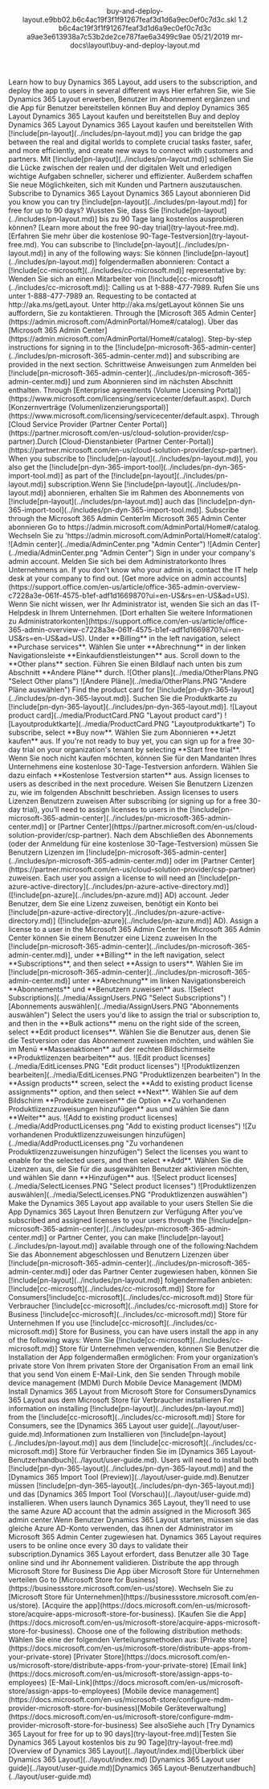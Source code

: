 <?xml version="1.0" encoding="UTF-8"?>
<xliff xmlns:logoport="urn:logoport:xliffeditor:xliff-extras:1.0" xmlns:tilt="urn:logoport:xliffeditor:tilt-non-translatables:1.0" xmlns:xsi="http://www.w3.org/2001/XMLSchema-instance" xmlns="urn:oasis:names:tc:xliff:document:1.2" xmlns:xliffext="urn:microsoft:content:schema:xliffextensions" version="1.2" xsi:schemaLocation="urn:oasis:names:tc:xliff:document:1.2 xliff-core-1.2-transitional.xsd">
  <file datatype="xml" source-language="en-US" original="buy-and-deploy-layout.md" target-language="de-DE">
    <header>
      <tool tool-company="Microsoft" tool-version="1.0-7889195" tool-name="mdxliff" tool-id="mdxliff"/>
      <xliffext:skl_file_name>buy-and-deploy-layout.e9bb02.b6c4ac19f3f1f91267feaf3d1d6a9ec0ef0c7d3c.skl</xliffext:skl_file_name>
      <xliffext:version>1.2</xliffext:version>
      <xliffext:ms.openlocfilehash>b6c4ac19f3f1f91267feaf3d1d6a9ec0ef0c7d3c</xliffext:ms.openlocfilehash>
      <xliffext:ms.sourcegitcommit>a9ae3e613938a7c53b2de2ce787fae6a3499c9ae</xliffext:ms.sourcegitcommit>
      <xliffext:ms.lasthandoff>05/21/2019</xliffext:ms.lasthandoff>
      <xliffext:ms.openlocfilepath>mr-docs\layout\buy-and-deploy-layout.md</xliffext:ms.openlocfilepath>
    </header>
    <body>
      <group extype="content" id="content">
        <trans-unit xml:space="preserve" translate="yes" id="101" restype="x-metadata">
          <source>Learn how to buy Dynamics 365 Layout, add users to the subscription, and deploy the app to users in several different ways</source>
        <target logoport:matchpercent="101" state="translated" state-qualifier="leveraged-tm">Hier erfahren Sie, wie Sie Dynamics 365 Layout erwerben, Benutzer im Abonnement ergänzen und die App für Benutzer bereitstellen können</target></trans-unit>
        <trans-unit xml:space="preserve" translate="yes" id="102" restype="x-metadata">
          <source>Buy and deploy Dynamics 365 Layout</source>
        <target logoport:matchpercent="101" state="translated" state-qualifier="leveraged-tm">Dynamics 365 Layout kaufen und bereitstellen</target></trans-unit>
        <trans-unit xml:space="preserve" translate="yes" id="103">
          <source>Buy and deploy Dynamics 365 Layout</source>
        <target logoport:matchpercent="101" state="translated" state-qualifier="leveraged-tm">Dynamics 365 Layout kaufen und bereitstellen</target></trans-unit>
        <trans-unit xml:space="preserve" translate="yes" id="104">
          <source>With <ph id="ph1">[!include[pn-layout](../includes/pn-layout.md)]</ph> you can bridge the gap between the real and digital worlds to complete crucial tasks faster, safer, and more efficiently, and create new ways to connect with customers and partners.</source>
        <target logoport:matchpercent="101" state="translated" state-qualifier="leveraged-tm">Mit <ph id="ph1">[!include[pn-layout](../includes/pn-layout.md)]</ph> schließen Sie die Lücke zwischen der realen und der digitalen Welt und erledigen wichtige Aufgaben schneller, sicherer und effizienter. Außerdem schaffen Sie neue Möglichkeiten, sich mit Kunden und Partnern auszutauschen.</target></trans-unit>
        <trans-unit xml:space="preserve" translate="yes" id="105">
          <source>Subscribe to Dynamics 365 Layout</source>
        <target logoport:matchpercent="101" state="translated" state-qualifier="leveraged-tm">Dynamics 365 Layout abonnieren</target></trans-unit>
        <trans-unit xml:space="preserve" translate="yes" id="106">
          <source>Did you know you can try <ph id="ph1">[!include[pn-layout](../includes/pn-layout.md)]</ph> for free for up to 90 days?</source>
        <target logoport:matchpercent="101" state="translated" state-qualifier="leveraged-tm">Wussten Sie, dass Sie <ph id="ph1">[!include[pn-layout](../includes/pn-layout.md)]</ph> bis zu 90 Tage lang kostenlos ausprobieren können?</target></trans-unit>
        <trans-unit xml:space="preserve" translate="yes" id="107">
          <source><bpt id="p1">[</bpt>Learn more about the free 90-day trial<ept id="p1">](try-layout-free.md)</ept>.</source>
        <target logoport:matchpercent="101" state="translated" state-qualifier="leveraged-tm"><bpt id="p1">[</bpt>Erfahren Sie mehr über die kostenlose 90-Tage-Testversion<ept id="p1">](try-layout-free.md)</ept>.</target></trans-unit>
        <trans-unit xml:space="preserve" translate="yes" id="108">
          <source>You can subscribe to <ph id="ph1">[!include[pn-layout](../includes/pn-layout.md)]</ph> in any of the following ways:</source>
        <target logoport:matchpercent="101" state="translated" state-qualifier="leveraged-tm">Sie können <ph id="ph1">[!include[pn-layout](../includes/pn-layout.md)]</ph> folgendermaßen abonnieren:</target></trans-unit>
        <trans-unit xml:space="preserve" translate="yes" id="109">
          <source>Contact a <ph id="ph1">[!include[cc-microsoft](../includes/cc-microsoft.md)]</ph> representative by:</source>
        <target logoport:matchpercent="101" state="translated" state-qualifier="leveraged-tm">Wenden Sie sich an einen Mitarbeiter von <ph id="ph1">[!include[cc-microsoft](../includes/cc-microsoft.md)]</ph>:</target></trans-unit>
        <trans-unit xml:space="preserve" translate="yes" id="110">
          <source>Calling us at 1-888-477-7989.</source>
        <target logoport:matchpercent="101" state="translated" state-qualifier="leveraged-tm">Rufen Sie uns unter 1-888-477-7989 an.</target></trans-unit>
        <trans-unit xml:space="preserve" translate="yes" id="111">
          <source>Requesting to be contacted at <ph id="ph1">http://aka.ms/getLayout</ph>.</source>
        <target logoport:matchpercent="101" state="translated" state-qualifier="leveraged-tm">Unter <ph id="ph1">http://aka.ms/getLayout</ph> können Sie uns auffordern, Sie zu kontaktieren.</target></trans-unit>
        <trans-unit xml:space="preserve" translate="yes" id="112">
          <source>Through the <bpt id="p1">[</bpt>Microsoft 365 Admin Center<ept id="p1">](https://admin.microsoft.com/AdminPortal/Home#/catalog)</ept>.</source>
        <target logoport:matchpercent="101" state="translated" state-qualifier="leveraged-tm">Über das <bpt id="p1">[</bpt>Microsoft 365 Admin Center<ept id="p1">](https://admin.microsoft.com/AdminPortal/Home#/catalog)</ept>.</target></trans-unit>
        <trans-unit xml:space="preserve" translate="yes" id="113">
          <source>Step-by-step instructions for signing in to the <ph id="ph1">[!include[pn-microsoft-365-admin-center](../includes/pn-microsoft-365-admin-center.md)]</ph> and subscribing are provided in the next section.</source>
        <target logoport:matchpercent="101" state="translated" state-qualifier="leveraged-tm">Schrittweise Anweisungen zum Anmelden bei <ph id="ph1">[!include[pn-microsoft-365-admin-center](../includes/pn-microsoft-365-admin-center.md)]</ph> und zum Abonnieren sind im nächsten Abschnitt enthalten.</target></trans-unit>
        <trans-unit xml:space="preserve" translate="yes" id="114">
          <source>Through <bpt id="p1">[</bpt>Enterprise agreements (Volume Licensing Portal)<ept id="p1">](https://www.microsoft.com/licensing/servicecenter/default.aspx)</ept>.</source>
        <target logoport:matchpercent="101" state="translated" state-qualifier="leveraged-tm">Durch <bpt id="p1">[</bpt>Konzernverträge (Volumenlizenzierungsportal)<ept id="p1">](https://www.microsoft.com/licensing/servicecenter/default.aspx)</ept>.</target></trans-unit>
        <trans-unit xml:space="preserve" translate="yes" id="115">
          <source>Through <bpt id="p1">[</bpt>Cloud Service Provider (Partner Center Portal)<ept id="p1">](https://partner.microsoft.com/en-us/cloud-solution-provider/csp-partner)</ept>.</source><target logoport:matchpercent="100" state="translated" state-qualifier="exact-match">Durch <bpt id="p1">[</bpt>Cloud-Dienstanbieter (Partner Center-Portal)<ept id="p1">](https://partner.microsoft.com/en-us/cloud-solution-provider/csp-partner)</ept>.</target>
        </trans-unit>
        <trans-unit xml:space="preserve" translate="yes" id="116">
          <source>When you subscribe to <ph id="ph1">[!include[pn-layout](../includes/pn-layout.md)]</ph>, you also get the <ph id="ph2">[!include[pn-dyn-365-import-tool](../includes/pn-dyn-365-import-tool.md)]</ph> as part of the <ph id="ph3">[!include[pn-layout](../includes/pn-layout.md)]</ph> subscription.</source><target logoport:matchpercent="89" state="translated" state-qualifier="fuzzy-match">Wenn Sie <ph id="ph1">[!include[pn-layout](../includes/pn-layout.md)]</ph> abonnieren, erhalten Sie im Rahmen des Abonnements von <ph id="ph3">[!include[pn-layout](../includes/pn-layout.md)]</ph> auch das <ph id="ph2">[!include[pn-dyn-365-import-tool](../includes/pn-dyn-365-import-tool.md)]</ph>.</target>
        </trans-unit>
        <trans-unit xml:space="preserve" translate="yes" id="117">
          <source>Subscribe through the Microsoft 365 Admin Center</source><target logoport:matchpercent="100" state="translated" state-qualifier="exact-match">Im Microsoft 365 Admin Center abonnieren</target>
        </trans-unit>
        <trans-unit xml:space="preserve" translate="yes" id="118">
          <source>Go to <ph id="ph1">https://admin.microsoft.com/AdminPortal/Home#/catalog</ph>.</source>
        <target logoport:matchpercent="101" state="translated" state-qualifier="leveraged-tm">Wechseln Sie zu '<ph id="ph1">https://admin.microsoft.com/AdminPortal/Home#/catalog</ph>'.</target></trans-unit>
        <trans-unit xml:space="preserve" translate="yes" id="119">
          <source><bpt id="p1">![</bpt>Admin center<ept id="p1">]</ept><bpt id="p2">(../media/AdminCenter.png "</bpt>Admin Center<ept id="p2">")</ept></source>
        <target logoport:matchpercent="101" state="translated" state-qualifier="leveraged-tm"><bpt id="p1">![</bpt>Admin Center<ept id="p1">]</ept><bpt id="p2">(../media/AdminCenter.png "</bpt>Admin Center<ept id="p2">")</ept></target></trans-unit>
        <trans-unit xml:space="preserve" translate="yes" id="120">
          <source>Sign in under your company's admin account.</source>
        <target logoport:matchpercent="101" state="translated" state-qualifier="leveraged-tm">Melden Sie sich bei dem Administratorkonto Ihres Unternehmens an.</target></trans-unit>
        <trans-unit xml:space="preserve" translate="yes" id="121">
          <source>If you don't know who your admin is, contact the IT help desk at your company to find out. <bpt id="p1">[</bpt>Get more advice on admin accounts<ept id="p1">](https://support.office.com/en-us/article/office-365-admin-overview-c7228a3e-061f-4575-b1ef-adf1d1669870?ui=en-US&amp;rs=en-US&amp;ad=US)</ept>.</source>
        <target logoport:matchpercent="101" state="translated" state-qualifier="leveraged-tm">Wenn Sie nicht wissen, wer Ihr Administrator ist, wenden Sie sich an das IT-Helpdesk in Ihrem Unternehmen. <bpt id="p1">[</bpt>Dort erhalten Sie weitere Informationen zu Administratorkonten<ept id="p1">](https://support.office.com/en-us/article/office-365-admin-overview-c7228a3e-061f-4575-b1ef-adf1d1669870?ui=en-US&amp;rs=en-US&amp;ad=US)</ept>.</target></trans-unit>
        <trans-unit xml:space="preserve" translate="yes" id="122">
          <source>Under <bpt id="p1">**</bpt>Billing<ept id="p1">**</ept> in the left navigation, select <bpt id="p2">**</bpt>Purchase services<ept id="p2">**</ept>.</source>
        <target logoport:matchpercent="101" state="translated" state-qualifier="leveraged-tm">Wählen Sie unter <bpt id="p1">**</bpt>Abrechnung<ept id="p1">**</ept> in der linken Navigationsleiste <bpt id="p2">**</bpt>Einkaufdienstleistungen<ept id="p2">**</ept> aus.</target></trans-unit>
        <trans-unit xml:space="preserve" translate="yes" id="123">
          <source>Scroll down to the <bpt id="p1">**</bpt>Other plans<ept id="p1">**</ept> section.</source>
        <target logoport:matchpercent="101" state="translated" state-qualifier="leveraged-tm">Führen Sie einen Bildlauf nach unten bis zum Abschnitt <bpt id="p1">**</bpt>Andere Pläne<ept id="p1">**</ept> durch.</target></trans-unit>
        <trans-unit xml:space="preserve" translate="yes" id="124">
          <source><bpt id="p1">![</bpt>Other plans<ept id="p1">]</ept><bpt id="p2">(../media/OtherPlans.PNG "</bpt>Select Other plans<ept id="p2">")</ept></source>
        <target logoport:matchpercent="101" state="translated" state-qualifier="leveraged-tm"><bpt id="p1">![</bpt>Andere Pläne<ept id="p1">]</ept><bpt id="p2">(../media/OtherPlans.PNG "</bpt>Andere Pläne auswählen<ept id="p2">")</ept></target></trans-unit>
        <trans-unit xml:space="preserve" translate="yes" id="125">
          <source>Find the product card for <ph id="ph1">[!include[pn-dyn-365-layout](../includes/pn-dyn-365-layout.md)]</ph>.</source>
        <target logoport:matchpercent="101" state="translated" state-qualifier="leveraged-tm">Suchen Sie die Produktkarte zu <ph id="ph1">[!include[pn-dyn-365-layout](../includes/pn-dyn-365-layout.md)]</ph>.</target></trans-unit>
        <trans-unit xml:space="preserve" translate="yes" id="126">
          <source><bpt id="p1">![</bpt>Layout product card<ept id="p1">]</ept><bpt id="p2">(../media/ProductCard.PNG "</bpt>Layout product card<ept id="p2">")</ept></source>
        <target logoport:matchpercent="101" state="translated" state-qualifier="leveraged-tm"><bpt id="p1">![</bpt>Layoutproduktkarte<ept id="p1">]</ept><bpt id="p2">(../media/ProductCard.PNG "</bpt>Layoutproduktkarte<ept id="p2">")</ept></target></trans-unit>
        <trans-unit xml:space="preserve" translate="yes" id="127">
          <source>To subscribe, select <bpt id="p1">**</bpt>Buy now<ept id="p1">**</ept>.</source>
        <target logoport:matchpercent="101" state="translated" state-qualifier="leveraged-tm">Wählen Sie zum Abonnieren <bpt id="p1">**</bpt>Jetzt kaufen<ept id="p1">**</ept> aus.</target></trans-unit>
        <trans-unit xml:space="preserve" translate="yes" id="128">
          <source>If you're not ready to buy yet, you can sign up for a free 30-day trial on your organization's tenant by selecting <bpt id="p1">**</bpt>Start free trial<ept id="p1">**</ept>.</source>
        <target logoport:matchpercent="101" state="translated" state-qualifier="leveraged-tm">Wenn Sie noch nicht kaufen möchten, können Sie für den Mandanten Ihres Unternehmens eine kostenlose 30-Tage-Testversion anfordern. Wählen Sie dazu einfach <bpt id="p1">**</bpt>Kostenlose Testversion starten<ept id="p1">**</ept> aus.</target></trans-unit>
        <trans-unit xml:space="preserve" translate="yes" id="129">
          <source>Assign licenses to users as described in the next procedure.</source>
        <target logoport:matchpercent="101" state="translated" state-qualifier="leveraged-tm">Weisen Sie Benutzern Lizenzen zu, wie im folgenden Abschnitt beschrieben.</target></trans-unit>
        <trans-unit xml:space="preserve" translate="yes" id="130">
          <source>Assign licenses to users</source>
        <target logoport:matchpercent="101" state="translated" state-qualifier="leveraged-tm">Lizenzen Benutzern zuweisen</target></trans-unit>
        <trans-unit xml:space="preserve" translate="yes" id="131">
          <source>After subscribing (or signing up for a free 30-day trial), you’ll need to assign licenses to users in the <ph id="ph1">[!include[pn-microsoft-365-admin-center](../includes/pn-microsoft-365-admin-center.md)]</ph> or <bpt id="p1">[</bpt>Partner Center<ept id="p1">](https://partner.microsoft.com/en-us/cloud-solution-provider/csp-partner)</ept>.</source>
        <target logoport:matchpercent="101" state="translated" state-qualifier="leveraged-tm">Nach dem Abschließen des Abonnements (oder der Anmeldung für eine kostenlose 30-Tage-Testversion) müssen Sie Benutzern Lizenzen im <ph id="ph1">[!include[pn-microsoft-365-admin-center](../includes/pn-microsoft-365-admin-center.md)]</ph> oder im <bpt id="p1">[</bpt>Partner Center<ept id="p1">](https://partner.microsoft.com/en-us/cloud-solution-provider/csp-partner)</ept> zuweisen.</target></trans-unit>
        <trans-unit xml:space="preserve" translate="yes" id="132">
          <source>Each user you assign a license to will need an <ph id="ph1">[!include[pn-azure-active-directory](../includes/pn-azure-active-directory.md)]</ph> (<ph id="ph2">[!include[pn-azure](../includes/pn-azure.md)]</ph> AD) account.</source>
        <target logoport:matchpercent="101" state="translated" state-qualifier="leveraged-tm">Jeder Benutzer, dem Sie eine Lizenz zuweisen, benötigt ein Konto bei <ph id="ph1">[!include[pn-azure-active-directory](../includes/pn-azure-active-directory.md)]</ph> (<ph id="ph2">[!include[pn-azure](../includes/pn-azure.md)]</ph> AD).</target></trans-unit>
        <trans-unit xml:space="preserve" translate="yes" id="133">
          <source>Assign a license to a user in the Microsoft 365 Admin Center</source>
        <target logoport:matchpercent="101" state="translated" state-qualifier="leveraged-tm">Im Microsoft 365 Admin Center können Sie einem Benutzer eine Lizenz zuweisen</target></trans-unit>
        <trans-unit xml:space="preserve" translate="yes" id="134">
          <source>In the <ph id="ph1">[!include[pn-microsoft-365-admin-center](../includes/pn-microsoft-365-admin-center.md)]</ph>, under <bpt id="p1">**</bpt>Billing<ept id="p1">**</ept> in the left navigation, select <bpt id="p2">**</bpt>Subscriptions<ept id="p2">**</ept>, and then select <bpt id="p3">**</bpt>Assign to users<ept id="p3">**</ept>.</source>
        <target logoport:matchpercent="101" state="translated" state-qualifier="leveraged-tm">Wählen Sie im <ph id="ph1">[!include[pn-microsoft-365-admin-center](../includes/pn-microsoft-365-admin-center.md)]</ph> unter <bpt id="p1">**</bpt>Abrechnung<ept id="p1">**</ept> im linken Navigationsbereich <bpt id="p2">**</bpt>Abonnements<ept id="p2">**</ept> und <bpt id="p3">**</bpt>Benutzern zuweisen<ept id="p3">**</ept> aus.</target></trans-unit>
        <trans-unit xml:space="preserve" translate="yes" id="135">
          <source><bpt id="p1">![</bpt>Select Subscriptions<ept id="p1">]</ept><bpt id="p2">(../media/AssignUsers.PNG "</bpt>Select Subscriptions<ept id="p2">")</ept></source>
        <target logoport:matchpercent="101" state="translated" state-qualifier="leveraged-tm"><bpt id="p1">![</bpt>Abonnements auswählen<ept id="p1">]</ept><bpt id="p2">(../media/AssignUsers.PNG "</bpt>Abonnements auswählen<ept id="p2">")</ept></target></trans-unit>
        <trans-unit xml:space="preserve" translate="yes" id="136">
          <source>Select the users you'd like to assign the trial or subscription to, and then in the <bpt id="p1">**</bpt>Bulk actions<ept id="p1">**</ept> menu on the right side of the screen, select <bpt id="p2">**</bpt>Edit product licenses<ept id="p2">**</ept>.</source>
        <target logoport:matchpercent="101" state="translated" state-qualifier="leveraged-tm">Wählen Sie die Benutzer aus, denen Sie die Testversion oder das Abonnement zuweisen möchten, und wählen Sie im Menü <bpt id="p1">**</bpt>Massenaktionen<ept id="p1">**</ept> auf der rechten Bildschirmseite <bpt id="p2">**</bpt>Produktlizenzen bearbeiten<ept id="p2">**</ept> aus.</target></trans-unit>
        <trans-unit xml:space="preserve" translate="yes" id="137">
          <source><bpt id="p1">![</bpt>Edit product licenses<ept id="p1">]</ept><bpt id="p2">(../media/EditLicenses.PNG "</bpt>Edit product licenses<ept id="p2">")</ept></source>
        <target logoport:matchpercent="101" state="translated" state-qualifier="leveraged-tm"><bpt id="p1">![</bpt>Produktlizenzen bearbeiten<ept id="p1">]</ept><bpt id="p2">(../media/EditLicenses.PNG "</bpt>Produktlizenzen bearbeiten<ept id="p2">")</ept></target></trans-unit>
        <trans-unit xml:space="preserve" translate="yes" id="138">
          <source>In the <bpt id="p1">**</bpt>Assign products<ept id="p1">**</ept> screen, select the <bpt id="p2">**</bpt>Add to existing product license assignments<ept id="p2">**</ept> option, and then select <bpt id="p3">**</bpt>Next<ept id="p3">**</ept>.</source>
        <target logoport:matchpercent="101" state="translated" state-qualifier="leveraged-tm">Wählen Sie auf dem Bildschirm <bpt id="p1">**</bpt>Produkte zuweisen<ept id="p1">**</ept> die Option <bpt id="p2">**</bpt>Zu vorhandenen Produktlizenzzuweisungen hinzufügen<ept id="p2">**</ept> aus und wählen Sie dann <bpt id="p3">**</bpt>Weiter<ept id="p3">**</ept> aus.</target></trans-unit>
        <trans-unit xml:space="preserve" translate="yes" id="139">
          <source><bpt id="p1">![</bpt>Add to existing product licenses<ept id="p1">]</ept><bpt id="p2">(../media/AddProductLicenses.png "</bpt>Add to existing product licenses<ept id="p2">")</ept></source>
        <target logoport:matchpercent="101" state="translated" state-qualifier="leveraged-tm"><bpt id="p1">![</bpt>Zu vorhandenen Produktlizenzzuweisungen hinzufügen<ept id="p1">]</ept><bpt id="p2">(../media/AddProductLicenses.png "</bpt>Zu vorhandenen Produktlizenzzuweisungen hinzufügen<ept id="p2">")</ept></target></trans-unit>
        <trans-unit xml:space="preserve" translate="yes" id="140">
          <source>Select the licenses you want to enable for the selected users, and then select <bpt id="p1">**</bpt>Add<ept id="p1">**</ept>.</source>
        <target logoport:matchpercent="101" state="translated" state-qualifier="leveraged-tm">Wählen Sie die Lizenzen aus, die Sie für die ausgewählten Benutzer aktivieren möchten, und wählen Sie dann <bpt id="p1">**</bpt>Hinzufügen<ept id="p1">**</ept> aus.</target></trans-unit>
        <trans-unit xml:space="preserve" translate="yes" id="141">
          <source><bpt id="p1">![</bpt>Select product licenses<ept id="p1">]</ept><bpt id="p2">(../media/SelectLicenses.PNG "</bpt>Select product licenses<ept id="p2">")</ept></source>
        <target logoport:matchpercent="101" state="translated" state-qualifier="leveraged-tm"><bpt id="p1">![</bpt>Produktlizenzen auswählen<ept id="p1">]</ept><bpt id="p2">(../media/SelectLicenses.PNG "</bpt>Produktlizenzen auswählen<ept id="p2">")</ept></target></trans-unit>
        <trans-unit xml:space="preserve" translate="yes" id="142">
          <source>Make the Dynamics 365 Layout app available to your users</source>
        <target logoport:matchpercent="101" state="translated" state-qualifier="leveraged-tm">Stellen Sie die App Dynamics 365 Layout Ihren Benutzern zur Verfügung</target></trans-unit>
        <trans-unit xml:space="preserve" translate="yes" id="143">
          <source>After you’ve subscribed and assigned licenses to your users through the <ph id="ph1">[!include[pn-microsoft-365-admin-center](../includes/pn-microsoft-365-admin-center.md)]</ph> or Partner Center, you can make <ph id="ph2">[!include[pn-layout](../includes/pn-layout.md)]</ph> available through one of the following:</source><target logoport:matchpercent="95" state="translated" state-qualifier="fuzzy-match">Nachdem Sie das Abonnement abgeschlossen und Benutzern Lizenzen über <ph id="ph1">[!include[pn-microsoft-365-admin-center](../includes/pn-microsoft-365-admin-center.md)]</ph> oder das Partner Center zugewiesen haben, können Sie <ph id="ph2">[!include[pn-layout](../includes/pn-layout.md)]</ph> folgendermaßen anbieten:</target>
        </trans-unit>
        <trans-unit xml:space="preserve" translate="yes" id="144">
          <source><ph id="ph1">[!include[cc-microsoft](../includes/cc-microsoft.md)]</ph> Store for Consumers</source><target logoport:matchpercent="100" state="translated" state-qualifier="exact-match"><ph id="ph1">[!include[cc-microsoft](../includes/cc-microsoft.md)]</ph> Store für Verbraucher</target>
        </trans-unit>
        <trans-unit xml:space="preserve" translate="yes" id="145">
          <source><ph id="ph1">[!include[cc-microsoft](../includes/cc-microsoft.md)]</ph> Store for Business</source>
        <target logoport:matchpercent="101" state="translated" state-qualifier="leveraged-tm"><ph id="ph1">[!include[cc-microsoft](../includes/cc-microsoft.md)]</ph> Store für Unternehmen</target></trans-unit>
        <trans-unit xml:space="preserve" translate="yes" id="146">
          <source>If you use <ph id="ph1">[!include[cc-microsoft](../includes/cc-microsoft.md)]</ph> Store for Business, you can have users install the app in any of the following ways:</source>
        <target logoport:matchpercent="101" state="translated" state-qualifier="leveraged-tm">Wenn Sie <ph id="ph1">[!include[cc-microsoft](../includes/cc-microsoft.md)]</ph> Store für Unternehmen verwenden, können Sie Benutzer die Installation der App folgendermaßen ermöglichen:</target></trans-unit>
        <trans-unit xml:space="preserve" translate="yes" id="147">
          <source>From your organization’s private store</source>
        <target logoport:matchpercent="101" state="translated" state-qualifier="leveraged-tm">Von Ihrem privaten Store der Organisation</target></trans-unit>
        <trans-unit xml:space="preserve" translate="yes" id="148">
          <source>From an email link that you send</source>
        <target logoport:matchpercent="101" state="translated" state-qualifier="leveraged-tm">Von einem E-Mail-Link, den Sie senden</target></trans-unit>
        <trans-unit xml:space="preserve" translate="yes" id="149">
          <source>Through mobile device management (MDM)</source>
        <target logoport:matchpercent="101" state="translated" state-qualifier="leveraged-tm">Durch Mobile Device Management (MDM)</target></trans-unit>
        <trans-unit xml:space="preserve" translate="yes" id="150">
          <source>Install Dynamics 365 Layout from Microsoft Store for Consumers</source><target logoport:matchpercent="98" state="translated" state-qualifier="fuzzy-match">Dynamics 365 Layout aus dem Microsoft Store für Verbraucher installieren</target>
        </trans-unit>
        <trans-unit xml:space="preserve" translate="yes" id="151">
          <source>For information on installing <ph id="ph1">[!include[pn-layout](../includes/pn-layout.md)]</ph> from the <ph id="ph2">[!include[cc-microsoft](../includes/cc-microsoft.md)]</ph> Store for Consumers, see the <bpt id="p1">[</bpt>Dynamics 365 Layout user guide<ept id="p1">](../layout/user-guide.md)</ept>.</source><target logoport:matchpercent="91" state="translated" state-qualifier="fuzzy-match">Informationen zum Installieren von <ph id="ph1">[!include[pn-layout](../includes/pn-layout.md)]</ph> aus dem <ph id="ph2">[!include[cc-microsoft](../includes/cc-microsoft.md)]</ph> Store für Verbraucher finden Sie im <bpt id="p1">[</bpt>Dynamics 365 Layout-Benutzerhandbuch<ept id="p1">](../layout/user-guide.md)</ept>.</target>
        </trans-unit>
        <trans-unit xml:space="preserve" translate="yes" id="152">
          <source>Users will need to install both <ph id="ph1">[!include[pn-dyn-365-layout](../includes/pn-dyn-365-layout.md)]</ph> and the <bpt id="p1">[</bpt>Dynamics 365 Import Tool (Preview)<ept id="p1">](../layout/user-guide.md)</ept>.</source><target logoport:matchpercent="100" state="translated" state-qualifier="exact-match">Benutzer müssen <ph id="ph1">[!include[pn-dyn-365-layout](../includes/pn-dyn-365-layout.md)]</ph> und das <bpt id="p1">[</bpt>Dynamics 365 Import Tool (Vorschau)<ept id="p1">](../layout/user-guide.md)</ept> installieren.</target>
        </trans-unit>
        <trans-unit xml:space="preserve" translate="yes" id="153">
          <source>When users launch Dynamics 365 Layout, they’ll need to use the same Azure AD account that the admin assigned in the Microsoft 365 admin center.</source><target logoport:matchpercent="93" state="translated" state-qualifier="fuzzy-match">Wenn Benutzer Dynamics 365 Layout starten, müssen sie das gleiche Azure AD-Konto verwenden, das ihnen der Administrator im Microsoft 365 Admin Center zugewiesen hat.</target>
        </trans-unit>
        <trans-unit xml:space="preserve" translate="yes" id="154">
          <source>Dynamics 365 Layout requires users to be online once every 30 days to validate their subscription.</source><target logoport:matchpercent="90" state="translated" state-qualifier="fuzzy-match">Dynamics 365 Layout erfordert, dass Benutzer alle 30 Tage online sind und ihr Abonnement validieren.</target>
        </trans-unit>
        <trans-unit xml:space="preserve" translate="yes" id="155">
          <source>Distribute the app through Microsoft Store for Business</source>
        <target logoport:matchpercent="101" state="translated" state-qualifier="leveraged-tm">Die App über Microsoft Store für Unternehmen verteilen</target></trans-unit>
        <trans-unit xml:space="preserve" translate="yes" id="156">
          <source>Go to <bpt id="p1">[</bpt>Microsoft Store for Business<ept id="p1">](https://businessstore.microsoft.com/en-us/store)</ept>.</source>
        <target logoport:matchpercent="101" state="translated" state-qualifier="leveraged-tm">Wechseln Sie zu <bpt id="p1">[</bpt>Microsoft Store für Unternehmen<ept id="p1">](https://businessstore.microsoft.com/en-us/store)</ept>.</target></trans-unit>
        <trans-unit xml:space="preserve" translate="yes" id="157">
          <source><bpt id="p1">[</bpt>Acquire the app<ept id="p1">](https://docs.microsoft.com/en-us/microsoft-store/acquire-apps-microsoft-store-for-business)</ept>.</source>
        <target logoport:matchpercent="101" state="translated" state-qualifier="leveraged-tm"><bpt id="p1">[</bpt>Kaufen Sie die App<ept id="p1">](https://docs.microsoft.com/en-us/microsoft-store/acquire-apps-microsoft-store-for-business)</ept>.</target></trans-unit>
        <trans-unit xml:space="preserve" translate="yes" id="158">
          <source>Choose one of the following distribution methods:</source>
        <target logoport:matchpercent="101" state="translated" state-qualifier="leveraged-tm">Wählen Sie eine der folgenden Verteilungsmethoden aus:</target></trans-unit>
        <trans-unit xml:space="preserve" translate="yes" id="159">
          <source><bpt id="p1">[</bpt>Private store<ept id="p1">](https://docs.microsoft.com/en-us/microsoft-store/distribute-apps-from-your-private-store)</ept></source>
        <target logoport:matchpercent="101" state="translated" state-qualifier="leveraged-tm"><bpt id="p1">[</bpt>Privater Store<ept id="p1">](https://docs.microsoft.com/en-us/microsoft-store/distribute-apps-from-your-private-store)</ept></target></trans-unit>
        <trans-unit xml:space="preserve" translate="yes" id="160">
          <source><bpt id="p1">[</bpt>Email link<ept id="p1">](https://docs.microsoft.com/en-us/microsoft-store/assign-apps-to-employees)</ept></source>
        <target logoport:matchpercent="101" state="translated" state-qualifier="leveraged-tm"><bpt id="p1">[</bpt>E-Mail-Link<ept id="p1">](https://docs.microsoft.com/en-us/microsoft-store/assign-apps-to-employees)</ept></target></trans-unit>
        <trans-unit xml:space="preserve" translate="yes" id="161">
          <source><bpt id="p1">[</bpt>Mobile device management<ept id="p1">](https://docs.microsoft.com/en-us/microsoft-store/configure-mdm-provider-microsoft-store-for-business)</ept></source><target logoport:matchpercent="100" state="translated" state-qualifier="exact-match"><bpt id="p1">[</bpt>Mobile Geräteverwaltung<ept id="p1">](https://docs.microsoft.com/en-us/microsoft-store/configure-mdm-provider-microsoft-store-for-business)</ept></target>
        </trans-unit>
        <trans-unit xml:space="preserve" translate="yes" id="162">
          <source>See also</source><target logoport:matchpercent="100" state="translated" state-qualifier="exact-match">Siehe auch</target>
        </trans-unit>
        <trans-unit xml:space="preserve" translate="yes" id="163">
          <source><bpt id="p1">[</bpt>Try Dynamics 365 Layout for free for up to 90 days<ept id="p1">](try-layout-free.md)</ept></source><target logoport:matchpercent="100" state="translated" state-qualifier="exact-match"><bpt id="p1">[</bpt>Testen Sie Dynamics 365 Layout kostenlos bis zu 90 Tage<ept id="p1">](try-layout-free.md)</ept></target>
        </trans-unit>
        <trans-unit xml:space="preserve" translate="yes" id="164">
          <source><bpt id="p1">[</bpt>Overview of Dynamics 365 Layout<ept id="p1">](../layout/index.md)</ept></source><target logoport:matchpercent="100" state="translated" state-qualifier="exact-match"><bpt id="p1">[</bpt>Überblick über Dynamics 365 Layout<ept id="p1">](../layout/index.md)</ept></target>
        </trans-unit>
        <trans-unit xml:space="preserve" translate="yes" id="165">
          <source><bpt id="p1">[</bpt>Dynamics 365 Layout user guide<ept id="p1">](../layout/user-guide.md)</ept></source><target logoport:matchpercent="98" state="translated" state-qualifier="fuzzy-match"><bpt id="p1">[</bpt>Dynamics 365 Layout-Benutzerhandbuch<ept id="p1">](../layout/user-guide.md)</ept></target>
        </trans-unit>
      </group>
    </body>
  </file>
</xliff>